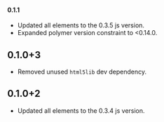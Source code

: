 #### 0.1.1

* Updated all elements to the 0.3.5 js version.
* Expanded polymer version constraint to <0.14.0.

## 0.1.0+3

* Removed unused `html5lib` dev dependency.

## 0.1.0+2

* Updated all elements to the 0.3.4 js version.
